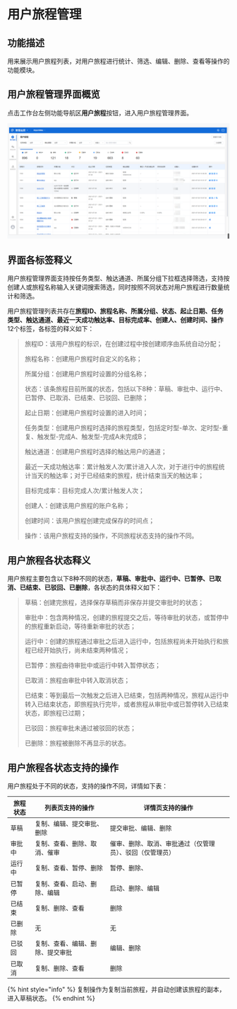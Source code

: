 # 用户旅程管理

## 功能描述

用来展示用户旅程列表，对用户旅程进行统计、筛选、编辑、删除、查看等操作的功能模块。

## 用户旅程管理界面概览

点击工作台左侧功能导航区**用户旅程**按钮，进入用户旅程管理界面。

![用户旅程管理界面概览](../.gitbook/assets/用户旅程管理-界面概览2.png)

## 界面各标签释义

用户旅程管理界面支持按任务类型、触达通道、所属分组下拉框选择筛选，支持按创建人或旅程名称输入关键词搜索筛选，同时按照不同状态对用户旅程进行数量统计和筛选。

用户旅程管理列表共存在**旅程ID、旅程名称、所属分组、状态、起止日期、任务类型、触达通道、最近一天成功触达率、目标完成率、创建人、创建时间、操作**12个标签，各标签的释义如下：

> 旅程ID：该用户旅程的标识，在创建过程中按创建顺序由系统自动分配；
>
> 旅程名称：创建用户旅程时自定义的名称；
>
> 所属分组：创建用户旅程时设置的分组名称；
>
> 状态：该条旅程目前所属的状态，包括以下8种：草稿、审批中、运行中、已暂停、已取消、已结束、已驳回、已删除；
>
> 起止日期：创建用户旅程时设置的进入时间；
>
> 任务类型：创建用户旅程时选择的旅程类型，包括定时型-单次、定时型-重复、触发型-完成A、触发型-完成A未完成B；
>
> 触达通道：创建用户旅程时选择的触达用户的通道；
>
> 最近一天成功触达率：累计触发人次/累计进入人次，对于进行中的旅程统计当天的触达率；对于已经结束的旅程，统计结束当天的触达率；
>
> 目标完成率：目标完成人次/累计触发人次；
>
> 创建人：创建该用户旅程的账户名称；
>
> 创建时间：该用户旅程创建完成保存的时间点；
>
> 操作：该用户旅程支持的操作，不同旅程状态支持的操作不同。

## 用户旅程各状态释义

用户旅程主要包含以下8种不同的状态，**草稿、审批中、运行中、已暂停、已取消、已结束、已驳回、已删除**，各状态的具体释义如下：

> 草稿：创建完旅程，选择保存草稿而非保存并提交审批时的状态；
>
> 审批中：包含两种情况，创建的旅程提交之后，等待审批的状态，或暂停中的旅程重新启动，等待重新审批的状态；
>
> 运行中：创建的旅程通过审批之后进入运行中，包括旅程尚未开始执行和旅程已经开始执行，尚未结束两种情况；
>
> 已暂停：旅程由待审批中或运行中转入暂停状态；
>
> 已取消：旅程由审批中转入取消状态；
>
> 已结束：等到最后一次触发之后进入已结束，包括两种情况，旅程从运行中转入已结束状态，即旅程执行完毕，或者旅程从审批中或已暂停转入已结束状态，即旅程已过期；
>
> 已驳回：旅程审批未通过被驳回的状态；
>
> 已删除：旅程被删除不再显示的状态。

## 用户旅程各状态支持的操作

用户旅程处于不同的状态，支持的操作不同，详情如下表：

| 旅程状态 | 列表页支持的操作         | 详情页支持的操作                     |
| ---- | ---------------- | ---------------------------- |
| 草稿   | 复制、编辑、提交审批、删除    | 提交审批、编辑、删除                   |
| 审批中  | 复制、查看、删除、取消、催审   | 催审、删除、取消、审批通过（仅管理员）、驳回（仅管理员） |
| 运行中  | 复制、查看、暂停、删除      | 暂停、删除、                       |
| 已暂停  | 复制、查看、启动、删除、编辑   | 启动、删除、编辑                     |
| 已结束  | 复制、删除、查看         | 删除                           |
| 已删除  | 无                | 无                            |
| 已驳回  | 复制、查看、编辑、删除、提交审批 | 编辑、删除                        |
| 已取消  | 复制、删除、查看         | 删除                           |

{% hint style="info" %}
复制操作为复制当前旅程，并自动创建该旅程的副本，进入草稿状态。
{% endhint %}
